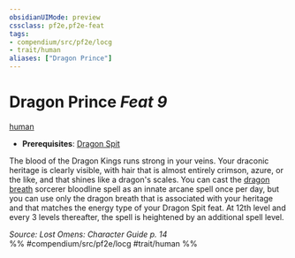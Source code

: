 ```yaml
---
obsidianUIMode: preview
cssclass: pf2e,pf2e-feat
tags:
- compendium/src/pf2e/locg
- trait/human
aliases: ["Dragon Prince"]
---
```

# Dragon Prince  *Feat 9*  
[human](../../rules/traits/human.md)  

- **Prerequisites**: [Dragon Spit](dragon-spit-locg.md)

The blood of the Dragon Kings runs strong in your veins. Your draconic heritage is clearly visible, with hair that is almost entirely crimson, azure, or the like, and that shines like a dragon's scales. You can cast the [dragon breath](../spells/dragon-breath.md) sorcerer bloodline spell as an innate arcane spell once per day, but you can use only the dragon breath that is associated with your heritage and that matches the energy type of your Dragon Spit feat. At 12th level and every 3 levels thereafter, the spell is heightened by an additional spell level.

*Source: Lost Omens: Character Guide p. 14*  
%% #compendium/src/pf2e/locg #trait/human %%